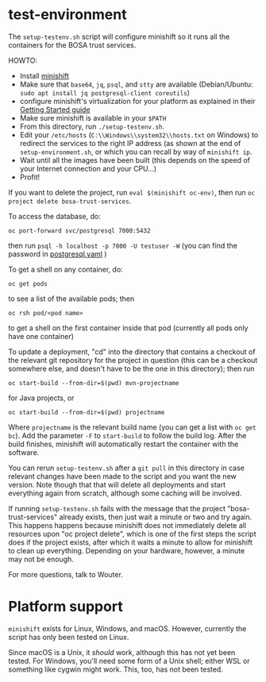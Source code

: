 # test-environment

The `setup-testenv.sh` script will configure minishift so it runs all the
containers for the BOSA trust services.

HOWTO:

- Install [minishift](https://github.com/minishift/minishift)
- Make sure that `base64`, `jq`, `psql`, and `stty` are available
  (Debian/Ubuntu: `sudo apt install jq postgresql-client coreutils`)
- configure minishift's virtualization for your platform as explained in
  their [Getting Started
  guide](https://docs.okd.io/3.11/minishift/getting-started/index.html)
- Make sure minishift is available in your `$PATH`
- From this directory, run `./setup-testenv.sh`.
- Edit your `/etc/hosts` (`C:\\Windows\\system32\\hosts.txt` on Windows)
  to redirect the services to the right IP address (as shown at the end
  of `setup-environment.sh`, or which you can recall by way of
  `minishift ip`.
- Wait until all the images have been built (this depends on the speed
  of your Internet connection and your CPU...)
- Profit!

If you want to delete the project, run `eval $(minishift oc-env)`, then
run `oc project delete bosa-trust-services`.

To access the database, do:

    oc port-forward svc/postgresql 7000:5432

then run `psql -h localhost -p 7000 -U testuser -W` (you can find the
password in [postgresql.yaml](postgresql.yaml) )

To get a shell on any container, do:

    oc get pods

to see a list of the available pods; then

    oc rsh pod/<pod name>

to get a shell on the first container inside that pod (currently all
pods only have one container)

To update a deployment, "cd" into the directory that contains a checkout
of the relevant git repository for the project in question (this can be
a checkout somewhere else, and doesn't have to be the one in this
directory); then run

    oc start-build --from-dir=$(pwd) mvn-projectname

for Java projects, or

    oc start-build --from-dir=$(pwd) projectname

Where `projectname` is the relevant build name (you can get a list with
`oc get bc`). Add the parameter `-F` to `start-build` to follow the
build log. After the build finishes, minishift will automatically
restart the container with the software.

You can rerun `setup-testenv.sh` after a `git pull` in this directory in
case relevant changes have been made to the script and you want the new
version. Note though that that will delete all deployments and start
everything again from scratch, although some caching will be involved.

If running `setup-testenv.sh` fails with the message that the project
"bosa-trust-services" already exists, then just wait a minute or two and
try again. This happens happens because minishift does not immediately
delete all resources upon "oc project delete", which is one of the first
steps the script does if the project exists, after which it waits a
minute to allow for minishift to clean up everything. Depending on your
hardware, however, a minute may not be enough.

For more questions, talk to Wouter.

# Platform support

`minishift` exists for Linux, Windows, and macOS. However, currently the
script has only been tested on Linux.

Since macOS is a Unix, it *should* work, although this has not yet been
tested. For Windows, you'll need some form of a Unix shell; either
WSL or something like cygwin might work. This, too, has not been tested.

